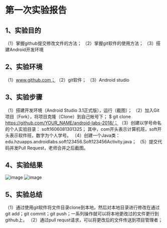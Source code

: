 # 第一次实验报告
## 1、实验目的
（1）掌握github提交修改文件的方法；
（2）掌握git软件的使用方法；
（3）搭建Android开发环境
## 2、实验环境
（1）www.github.com；
（2）git软件；
（3）Android studio
## 3、实验步骤
（1）搭建开发环境（Android Studio 3.1正式版），运行（截图）；
（2）加入Git项目（Fork），将项目克隆（Clone）到自己帐号下；
  $ git clone https://github.com/YOUR_NAME/android-labs-2018/；
（3）创建以学号命名的个人实验目录：
  soft1606081301325；
  其中，com开头表示计算机班，soft开头表示软件班，数字为个人学号。
（4）创建一个Java类：edu.hzuapps.androidlabs.soft123456.Soft123456Activity.java；
（5）提交代码并发Pull Request，老师合并之后截图。
## 4、实验结果
![image](https://github.com/luoweihao752/android-labs-2018/blob/master/soft1606081301325/jietu/1.PNG)
![image](https://raw.githubusercontent.com/luoweihao752/android-labs-2018/master/jietu/2.PNG)
## 5、实验总结
（1）通过使用git软件将文件目录clone到本地，然后对本地目录进行修改在通过git add；git commit；git push；一系列操作就可以将本地更改过的文件更行到github上，
（2）通过pull requst请求，可以将更改后的文件传送到项目管理者；
